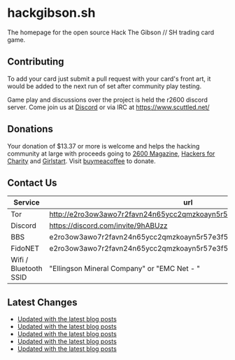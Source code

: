 # hackgibson.sh
The homepage for the open source Hack The Gibson // SH trading card game.


## Contributing

To add your card just submit a pull request with your card's front art, it would be added to the next run of set after community play testing.

Game play and discussions over the project is held the r2600 discord server. Come join us at [Discord](https://discord.com/invite/9hABUzz) or via IRC at https://www.scuttled.net/


## Donations

Your donation of $13.37 or more is welcome and helps the hacking community at large with proceeds going to [2600 Magazine](https://2600.com/), [Hackers for Charity](https://hackersforcharity.org) and [Girlstart](https://girlstart.org).  Visit [buymeacoffee](https://www.buymeacoffee.com/hackgibson.sh) to donate.


## Contact Us

Service | url
-|-
Tor | http://e2ro3ow3awo7r2favn24n65ycc2qmzkoayn5r57e3f56nvjwdcgg32ad.onion
Discord | https://discord.com/invite/9hABUzz
BBS | e2ro3ow3awo7r2favn24n65ycc2qmzkoayn5r57e3f56nvjwdcgg32ad.onion:23
FidoNET | e2ro3ow3awo7r2favn24n65ycc2qmzkoayn5r57e3f56nvjwdcgg32ad.onion:24554
Wifi / Bluetooth SSID | "Ellingson Mineral Company" or "EMC Net - <fidonet address>"

## Latest Changes
<!-- BLOG-POST-LIST:START -->
- [Updated with the latest blog posts](https://github.com/DFW2600/hackgibson.sh/commit/62e4c21f1f89340dfd98ad0b690db6bb0082a908)
- [Updated with the latest blog posts](https://github.com/DFW2600/hackgibson.sh/commit/777316372f1e516612c842c7c97a0d7e42e13f63)
- [Updated with the latest blog posts](https://github.com/DFW2600/hackgibson.sh/commit/d1f667e79cb53d22126b3e4dc258a6f7a9eb7e1b)
- [Updated with the latest blog posts](https://github.com/DFW2600/hackgibson.sh/commit/c668af8ac634757bbb41336640bd3f7430406b4f)
- [Updated with the latest blog posts](https://github.com/DFW2600/hackgibson.sh/commit/fdcab7b7da5c493565d400b45a7b69a5aeadd4e0)
<!-- BLOG-POST-LIST:END -->
